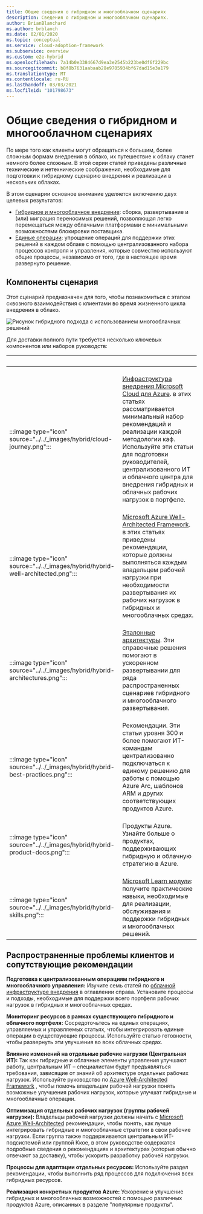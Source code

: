 ```yaml
---
title: Общие сведения о гибридном и многооблачном сценариях
description: Сведения о гибридном и многооблачном сценариях.
author: BrianBlanchard
ms.author: brblanch
ms.date: 02/01/2020
ms.topic: conceptual
ms.service: cloud-adoption-framework
ms.subservice: overview
ms.custom: e2e-hybrid
ms.openlocfilehash: 7a14b0e3384667d9ea3e2545b223be0df6f229bc
ms.sourcegitcommit: b8f8b7631aabaab28e9705934bf67dad15e3a179
ms.translationtype: MT
ms.contentlocale: ru-RU
ms.lasthandoff: 03/03/2021
ms.locfileid: "101798673"
---
```

# <a name="introduction-to-the-hybrid-and-multicloud-scenario"></a>Общие сведения о гибридном и многооблачном сценариях

По мере того как клиенты могут обращаться к большим, более сложным формам внедрения в облако, их путешествие к облаку станет немного более сложным. В этой серии статей приведены различные технические и нетехнические соображения, необходимые для подготовки к гибридному сценарию внедрения и реализации в нескольких облаках.

В этом сценарии основное внимание уделяется включению двух целевых результатов:

- [Гибридное и многооблачное внедрение](./index.md): сборка, развертывание и (или) миграция переносимых решений, позволяющая легко перемещаться между облачными платформами с минимальными возможностями блокировки поставщика.
- [Единые операции](./unified-operations.md): упрощение операций для поддержки этих решений в каждом облаке с помощью централизованного набора процессов контроля и управления, которые совместно используют общие процессы, независимо от того, где в настоящее время развернуто решение.

## <a name="components-of-the-scenario"></a>Компоненты сценария

Этот сценарий предназначен для того, чтобы познакомиться с этапом сквозного взаимодействия с клиентами во время жизненного цикла внедрения в облако.

![Рисунок гибридного подхода с использованием многооблачных решений](../../_images/hybrid/hybrid-multicloud-approach.png)

Для доставки полного пути требуется несколько ключевых компонентов или наборов руководств:

| <span title="Значок">&nbsp;</span> | <span title="Описание">&nbsp;</span> |
|--|--|
| <br> :::image type="icon" source="../../_images/hybrid/cloud-journey.png"::: | <br> [Инфраструктура внедрения Microsoft Cloud для Azure](../../get-started/index.md). в этих статьях рассматривается минимальный набор рекомендаций и реализации каждой методологии каф. Используйте эти статьи для подготовки руководителей, централизованного ИТ и облачного центра для внедрения гибридных и облачных рабочих нагрузок в портфеле. |
| <br> :::image type="icon" source="../../_images/hybrid/hybrid-well-architected.png"::: | <br> [Microsoft Azure Well-Architected Framework](/azure/architecture/framework/). в этих статьях приведены рекомендации, которые должны выполняться каждым владельцем рабочей нагрузки при необходимости развертывания их рабочих нагрузок в гибридных и многооблачных средах. |
| <br> :::image type="icon" source="../../_images/hybrid/hybrid-architectures.png"::: | <br> [Эталонные архитектуры](/azure/architecture/browse/). Эти справочные решения помогают в ускоренном развертывании для ряда распространенных сценариев гибридного и многооблачного развертывания. |
| <br> :::image type="icon" source="../../_images/hybrid/hybrid-best-practices.png"::: | <br> Рекомендации. Эти статьи уровня 300 и более помогают ИТ-командам централизованно подключаться к единому решению для работы с помощью Azure Arc, шаблонов ARM и других соответствующих продуктов Azure. |
| <br> :::image type="icon" source="../../_images/hybrid/hybrid-product-docs.png"::: | <br> Продукты Azure. Узнайте больше о продуктах, поддерживающих гибридную и облачную стратегию в Azure. |
| <br> :::image type="icon" source="../../_images/hybrid/hybrid-skills.png"::: | <br> [Microsoft Learn модули](/learn/azure/): получите практические навыки, необходимые для реализации, обслуживания и поддержки гибридных и многооблачных решений. |

## <a name="common-customer-challenges-and-supporting-guidance"></a>Распространенные проблемы клиентов и сопутствующие рекомендации

**Подготовка к централизованным операциям гибридного и многооблачного управления:** Изучите семь статей по [облачной инфраструктуре внедрения](../../get-started/index.md) в оглавлении справа. Установите процессы и подходы, необходимые для поддержки всего портфеля рабочих нагрузок в гибридных и многооблачных средах.

**Мониторинг ресурсов в рамках существующего гибридного и облачного портфеля:** Сосредоточьтесь на единых операциях, управляемых и управляемых статьях, чтобы интегрировать единые операции в существующие процессы. Используйте статью готовности, чтобы развернуть эти улучшения во всех облачных средах.

**Влияние изменений на отдельные рабочие нагрузки (Центральная ИТ):** Так как гибридные и облачные элементы управления улучшают работу, центральным ИТ – специалистам будут предъявляться требования, зависящие от знаний об архитектуре отдельных рабочих нагрузок. Используйте руководство по [Azure Well-Architected Framework](/azure/architecture/framework/) , чтобы помочь владельцам рабочей нагрузки понять возможные улучшения рабочих нагрузок, которые улучшат гибридные и многооблачные операции.

**Оптимизация отдельных рабочих нагрузок (группы рабочей нагрузки):** Владельцы рабочей нагрузки должны начать с [Microsoft Azure Well-Architected](/assessments/?id=azure-architecture-review&mode=pre-assessment) рекомендации, чтобы понять, как лучше интегрировать гибридные и многооблачные стратегии в свои рабочие нагрузки. Если группа также поддерживается центральным ИТ-подсистемой или группой Ккое, в этом руководстве содержатся подробные сведения о рекомендациях и архитектурах (которые обычно отвечают за доставку), чтобы ускорить разработку рабочей нагрузки.

**Процессы для адаптации отдельных ресурсов:** Используйте раздел рекомендации, чтобы выполнить ряд процессов для подключения всех гибридных ресурсов.

**Реализация конкретных продуктов Azure:** Ускорение и улучшение гибридных и многооблачных возможностей с помощью различных продуктов Azure, описанных в разделе "популярные продукты".
